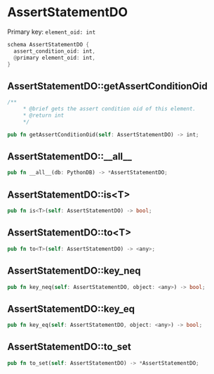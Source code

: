 # AssertStatementDO

Primary key: `element_oid: int`

```rust
schema AssertStatementDO {
  assert_condition_oid: int,
  @primary element_oid: int,
}
```
## AssertStatementDO::getAssertConditionOid

```rust
/**
     * @brief gets the assert condition oid of this element.
     * @return int
     */
```
```rust
pub fn getAssertConditionOid(self: AssertStatementDO) -> int;
```
## AssertStatementDO::\_\_all\_\_

```rust
pub fn __all__(db: PythonDB) -> *AssertStatementDO;
```
## AssertStatementDO::is\<T\>

```rust
pub fn is<T>(self: AssertStatementDO) -> bool;
```
## AssertStatementDO::to\<T\>

```rust
pub fn to<T>(self: AssertStatementDO) -> <any>;
```
## AssertStatementDO::key\_neq

```rust
pub fn key_neq(self: AssertStatementDO, object: <any>) -> bool;
```
## AssertStatementDO::key\_eq

```rust
pub fn key_eq(self: AssertStatementDO, object: <any>) -> bool;
```
## AssertStatementDO::to\_set

```rust
pub fn to_set(self: AssertStatementDO) -> *AssertStatementDO;
```
